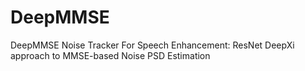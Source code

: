 # DeepMMSE
DeepMMSE Noise Tracker For Speech Enhancement: ResNet DeepXi approach to MMSE-based Noise PSD Estimation

